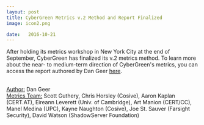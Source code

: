 ```yaml
---
layout: post
title: CyberGreen Metrics v.2 Method and Report Finalized 
image: icon2.png

date:   2016-10-21
---
```


After holding its metrics workshop in New York City at the end of September, CyberGreen has finalized its v.2 metrics method. To learn more about the near- to medium-term direction of CyberGreen's metrics, you can access the report authored by Dan Geer <a href="{{site.media}}CyberGreen Metrics v.2.pdf" target="_blank"> here</a>. <br><br>

<u>Author:</u> Dan Geer<br>
<u>Metrics Team:</u> Scott Guthery, Chris Horsley (Cosive), Aaron Kaplan
(CERT.AT), Eireann Leverett (Univ. of Cambridge), Art
Manion (CERT/CC), Manel Medina (UPC), Kayne
Naughton (Cosive), Joe St. Sauver (Farsight Security),
David Watson (ShadowServer Foundation)
